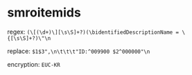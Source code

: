 # smroitemids
regex: ```(\[(\d+)\][\s\S]+?)(\bidentifiedDescriptionName = \{[\s\S]+?)\"\n```

replace: ```$1$3",\n\t\t\t"ID:^009900 $2^000000"\n```

encryption: `EUC-KR`
